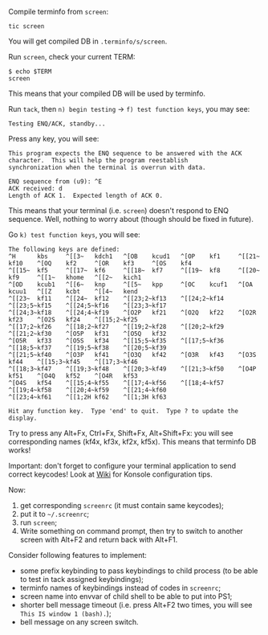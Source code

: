 Compile terminfo from `screen`:
```
tic screen
```

You will get compiled DB in `.terminfo/s/screen`.

Run `screen`, check your current TERM:
```
$ echo $TERM
screen
```
This means that your compiled DB will be used by terminfo.

Run `tack`, then `n) begin testing` -> `f) test function keys`, you may see:
```
Testing ENQ/ACK, standby...
```

Press any key, you will see:

```
This program expects the ENQ sequence to be answered with the ACK character.  This will help the program reestablish
synchronization when the terminal is overrun with data.

ENQ sequence from (u9): ^E
ACK received: d
Length of ACK 1.  Expected length of ACK 0.
```

This means that your terminal (i.e. `screen`) doesn't respond to ENQ sequence. Well, nothing to worry about
(though should be fixed in future).

Go `k) test function keys`, you will see:
```
The following keys are defined:
^H      kbs     ^[[3~   kdch1   ^[OB    kcud1   ^[OP    kf1     ^[[21~  kf10    ^[OQ    kf2     ^[OR    kf3     ^[OS    kf4
^[[15~  kf5     ^[[17~  kf6     ^[[18~  kf7     ^[[19~  kf8     ^[[20~  kf9     ^[[1~   khome   ^[[2~   kich1
^[OD    kcub1   ^[[6~   knp     ^[[5~   kpp     ^[OC    kcuf1   ^[OA    kcuu1   ^[[Z    kcbt    ^[[4~   kend
^[[23~  kf11    ^[[24~  kf12    ^[[23;2~kf13    ^[[24;2~kf14    ^[[23;5~kf15    ^[[24;5~kf16    ^[[23;3~kf17
^[[24;3~kf18    ^[[24;4~kf19    ^[O2P   kf21    ^[O2Q   kf22    ^[O2R   kf23    ^[O2S   kf24    ^[[15;2~kf25
^[[17;2~kf26    ^[[18;2~kf27    ^[[19;2~kf28    ^[[20;2~kf29    ^[[21;2~kf30    ^[O5P   kf31    ^[O5Q   kf32
^[O5R   kf33    ^[O5S   kf34    ^[[15;5~kf35    ^[[17;5~kf36    ^[[18;5~kf37    ^[[19;5~kf38    ^[[20;5~kf39
^[[21;5~kf40    ^[O3P   kf41    ^[O3Q   kf42    ^[O3R   kf43    ^[O3S   kf44    ^[[15;3~kf45    ^[[17;3~kf46
^[[18;3~kf47    ^[[19;3~kf48    ^[[20;3~kf49    ^[[21;3~kf50    ^[O4P   kf51    ^[O4Q   kf52    ^[O4R   kf53
^[O4S   kf54    ^[[15;4~kf55    ^[[17;4~kf56    ^[[18;4~kf57    ^[[19;4~kf58    ^[[20;4~kf59    ^[[21;4~kf60
^[[23;4~kf61    ^[[1;2H kf62    ^[[1;3H kf63

Hit any function key.  Type 'end' to quit.  Type ? to update the display.

```

Try to press any Alt+Fx, Ctrl+Fx, Shift+Fx, Alt+Shift+Fx: you will see corresponding names (kf4x, kf3x, kf2x, kf5x).
This means that terminfo DB works!

Important: don't forget to configure your terminal application to send correct keycodes! Look at [Wiki](https://github.com/midenok/linux/wiki/GNU-Screen) for Konsole configuration tips.

Now:

1. get corresponding `screenrc` (it must contain same keycodes);
2. put it to `~/.screenrc`;
4. run `screen`;
5. Write something on command prompt, then try to switch to another screen with Alt+F2 and return back with Alt+F1.

Consider following features to implement:

* some prefix keybinding to pass keybindings to child process (to be able to test in tack assigned keybindings);
* terminfo names of keybindings instead of codes in `screenrc`;
* screen name into envvar of child shell to be able to put into PS1;
* shorter bell message timeout (i.e. press Alt+F2 two times, you will see `This IS window 1 (bash).`);
* bell message on any screen switch.

